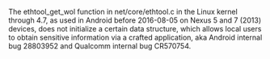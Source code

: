 The ethtool_get_wol function in net/core/ethtool.c in the Linux kernel through 4.7, as used in Android before 2016-08-05 on Nexus 5 and 7 (2013) devices, does not initialize a certain data structure, which allows local users to obtain sensitive information via a crafted application, aka Android internal bug 28803952 and Qualcomm internal bug CR570754.
